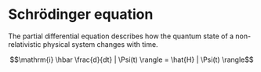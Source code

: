 # Schrödinger equation

The partial differential equation describes how the quantum state of a non-relativistic physical system changes with time.

$$\mathrm{i} \hbar \frac{d}{dt} | \Psi(t) \rangle = \hat{H} | \Psi(t) \rangle$$
